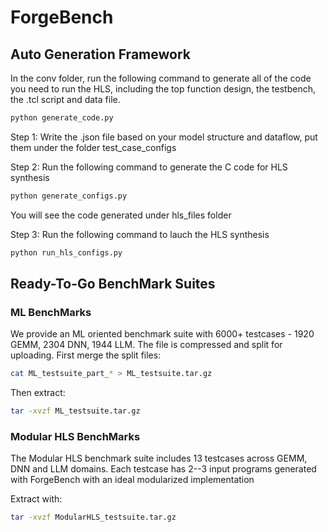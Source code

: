 # ForgeBench

## Auto Generation Framework

In the conv folder, run the following command to generate all of the code you need to run the HLS, including the top function design, the testbench, the .tcl script and data file. 
``` sh
python generate_code.py
```

Step 1: Write the .json file based on your model structure and dataflow, put them under the folder test_case_configs

Step 2: Run the following command to generate the C code for HLS synthesis
``` sh
python generate_configs.py
```
You will see the code generated under hls_files folder

Step 3: Run the following command to lauch the HLS synthesis
``` sh
python run_hls_configs.py
```

## Ready-To-Go BenchMark Suites

### ML BenchMarks
We provide an ML oriented benchmark suite with 6000+ testcases - 1920 GEMM, 2304 DNN, 1944 LLM. The file is compressed and split for uploading. 
First merge the split files:

```sh
cat ML_testsuite_part_* > ML_testsuite.tar.gz
```

Then extract:

```sh
tar -xvzf ML_testsuite.tar.gz
```

### Modular HLS BenchMarks

The Modular HLS benchmark suite includes 13 testcases across GEMM, DNN and LLM domains. Each testcase has 2--3 input programs generated with ForgeBench with an ideal modularized implementation

Extract with:

```sh
tar -xvzf ModularHLS_testsuite.tar.gz
```

